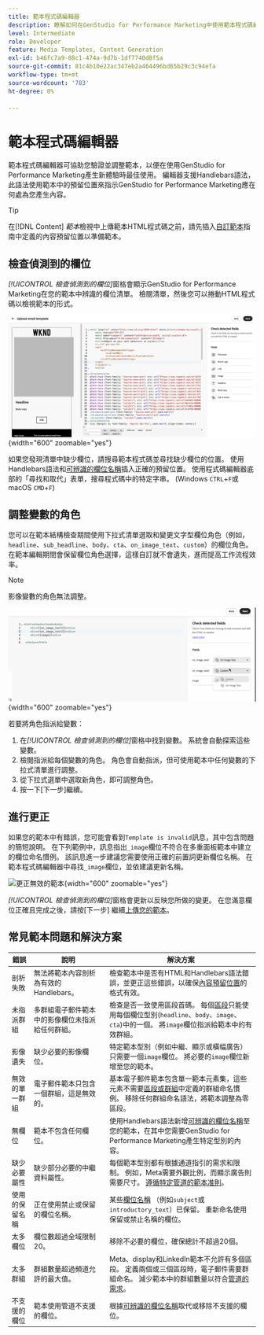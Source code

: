 ```yaml
---
title: 範本程式碼編輯器
description: 瞭解如何在GenStudio for Performance Marketing中使用範本程式碼編輯器。
level: Intermediate
role: Developer
feature: Media Templates, Content Generation
exl-id: b46fc7a9-88c1-474a-9d7b-1df7740d8f5a
source-git-commit: 81c4b10e22ac347eb2a464496bd65b29c3c94efa
workflow-type: tm+mt
source-wordcount: '783'
ht-degree: 0%

---
```


# 範本程式碼編輯器

範本程式碼編輯器可協助您驗證並調整範本，以便在使用GenStudio for Performance Marketing產生新體驗時最佳使用。 編輯器支援Handlebars語法，此語法使用範本中的預留位置來指示GenStudio for Performance Marketing應在何處為您產生內容。

>[!TIP]
>
>在[!DNL Content] _範本_&#x200B;檢視中上傳範本HTML程式碼之前，請先插入[自訂範本](customize-template.md)指南中定義的內容預留位置以準備範本。

## 檢查偵測到的欄位

_[!UICONTROL 檢查偵測到的欄位]_&#x200B;窗格會顯示GenStudio for Performance Marketing在您的範本中辨識的欄位清單。 檢閱清單，然後您可以捲動HTML程式碼以檢視範本的形式。

![程式碼編輯器檢視](/help/assets/template-detected-fields.png "檢查偵測到的欄位"){width="600" zoomable="yes"}

如果您發現清單中缺少欄位，請搜尋範本程式碼並尋找缺少欄位的位置。 使用Handlebars語法和[可辨識的欄位名稱](/help/user-guide/content/customize-template.md#recognized-field-names)插入正確的預留位置。 使用程式碼編輯器底部的「尋找和取代」表單，搜尋程式碼中的特定字串。 (Windows `CTRL`+`F`或macOS `CMD`+`F`)

## 調整變數的角色

您可以在範本結構檢查期間使用下拉式清單選取和變更文字型欄位角色（例如，`headline`、`sub_headline`、`body`、`cta`、`on_image_text`、`custom`）的欄位角色。 在範本編輯期間會保留欄位角色選擇，這樣自訂就不會遺失，進而提高工作流程效率。

>[!NOTE]
>
>影像變數的角色無法調整。

![多重角色欄位選擇](/help/assets/multirole-dropdown-field.png "多重角色欄位選擇"){width="600" zoomable="yes"}

若要將角色指派給變數：

1. 在&#x200B;_[!UICONTROL 檢查偵測到的欄位]_&#x200B;窗格中找到變數。 系統會自動探索這些變數。
2. 檢閱指派給每個變數的角色。 角色會自動指派，但可使用範本中任何變數的下拉式清單進行調整。
3. 從下拉式選單中選取新角色，即可調整角色。
4. 按一下[下一步]&#x200B;**&#x200B;**&#x200B;繼續。

## 進行更正

如果您的範本中有錯誤，您可能會看到`Template is invalid`訊息，其中包含問題的簡短說明。 在下列範例中，訊息指出`_image`欄位不符合在多重面板範本中建立的欄位命名慣例。 該訊息進一步建議您需要使用正確的前置詞更新欄位名稱。 在範本程式碼編輯器中尋找`_image`欄位，並依建議更新名稱。

![更正無效的範本](/help/assets/animation/template-code-editor.gif){width="600" zoomable="yes"}

_[!UICONTROL 檢查偵測到的欄位]_&#x200B;窗格會更新以反映您所做的變更。 在您滿意欄位正確且完成之後，請按[下一步] **&#x200B;**&#x200B;繼續[上傳您的範本](/help/user-guide/content/use-templates.md#add-a-template)。

## 常見範本問題和解決方案

| **錯誤** | **說明** | **解決方案** |
|-----------------------------|---------------------------------------------------------------------------------|-----------------------------------------------------------------------------------------------|
| 剖析失敗 | 無法將範本內容剖析為有效的Handlebars。 | 檢查範本中是否有HTML和Handlebars語法錯誤，並更正這些錯誤，以確保[內容預留位置](/help/user-guide/content/customize-template.md#content-placeholders)的格式有效。 |
| 未指派群組 | 多群組電子郵件範本中的影像欄位未指派給任何群組。 | 檢查是否一致使用區段首碼。 每個[區段](/help/user-guide/content/customize-template.md#sections-or-groups)只能使用每個欄位型別(`headline`、`body`、`image`、`cta`)中的一個。 將`image`欄位指派給範本中的有效群組。 |
| 影像遺失 | 缺少必要的影像欄位。 | 特定範本型別（例如中繼、顯示或橫幅廣告）只需要一個`image`欄位。 將必要的`image`欄位新增至您的範本。 |
| 無效的單一群組 | 電子郵件範本只包含一個群組，這是無效的。 | 基本電子郵件範本包含單一範本元素集，這些元素不需要[區段或群組](/help/user-guide/content/customize-template.md#sections-or-groups)中定義的群組命名慣例。 移除任何群組命名語法，將範本調整為零區段。 |
| 無欄位 | 範本不包含任何欄位。 | 使用Handlebars語法新增[可辨識的欄位名稱](/help/user-guide/content/customize-template.md#recognized-field-names)至您的範本，在其中您需要GenStudio for Performance Marketing產生特定型別的內容。 |
| 缺少必要屬性 | 缺少部分必要的中繼資料屬性。 | 每個範本型別都有根據通道指引的需求和限制。 例如，Meta需要外觀比例，而顯示廣告則需要尺寸。 [遵循特定管道的範本准則](/help/user-guide/content/best-practices-for-templates.md#follow-channel-specific-template-guidelines)。 |
| 使用的保留名稱 | 正在使用禁止或保留的欄位名稱。 | 某些[欄位名稱](/help/user-guide/content/customize-template.md#recognized-field-names) （例如`subject`或`introductory_text`）已保留。 重新命名使用保留或禁止名稱的欄位。 |
| 太多欄位 | 欄位數超過全域限制20。 | 移除不必要的欄位，確保總計不超過20個。 |
| 太多群組 | 群組數量超過頻道允許的最大值。 | Meta、display和LinkedIn範本不允許有多個區段。 定義兩個或三個區段時，電子郵件需要群組命名。 減少範本中的群組數量以符合[管道的需求](/help/user-guide/content/best-practices-for-templates.md#follow-channel-specific-template-guidelines)。 |
| 不支援的欄位 | 範本使用管道不支援的欄位。 | 根據[可辨識的欄位名稱](/help/user-guide/content/customize-template.md#recognized-field-names)取代或移除不支援的欄位。 |

